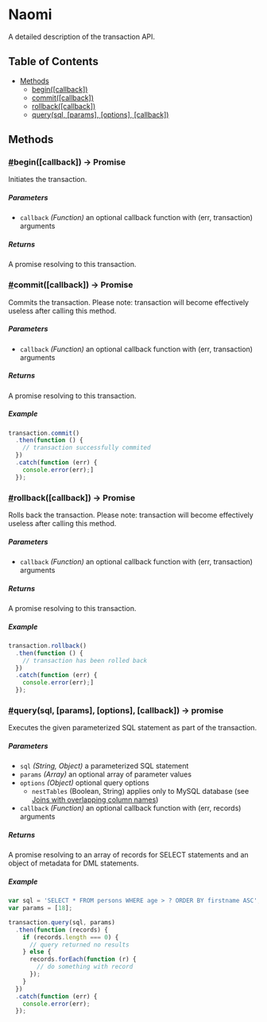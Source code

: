 # Naomi

A detailed description of the transaction API.

## Table of Contents

* [Methods](#methods)
  * [begin([callback])](#begin)
  * [commit([callback])](#commit)
  * [rollback([callback])](#rollback)
  * [query(sql, [params], [options], [callback])](#query)

## Methods

### <a name="begin" href="#begin">#</a>begin([callback]) -> Promise

Initiates the transaction.

##### Parameters

* `callback` _(Function)_ an optional callback function with (err, transaction) arguments

##### Returns

A promise resolving to this transaction.

### <a name="commit" href="#commit">#</a>commit([callback]) -> Promise

Commits the transaction.
Please note: transaction will become effectively useless after calling this method.

##### Parameters

* `callback` _(Function)_ an optional callback function with (err, transaction) arguments

##### Returns

A promise resolving to this transaction.

##### Example

```javascript
transaction.commit()
  .then(function () {
    // transaction successfully commited
  })
  .catch(function (err) {
    console.error(err);]
  });
```

### <a name="rollback" href="#rollback">#</a>rollback([callback]) -> Promise

Rolls back the transaction.
Please note: transaction will become effectively useless after calling this method.

##### Parameters

* `callback` _(Function)_ an optional callback function with (err, transaction) arguments

##### Returns

A promise resolving to this transaction.

##### Example

```javascript
transaction.rollback()
  .then(function () {
    // transaction has been rolled back
  })
  .catch(function (err) {
    console.error(err);]
  });
```

### <a name="query" href="query">#</a>query(sql, [params], [options], [callback]) -> promise

Executes the given parameterized SQL statement as part of the transaction.

##### Parameters

* `sql` _(String, Object)_ a parameterized SQL statement
* `params` _(Array)_ an optional array of parameter values
* `options` _(Object)_ optional query options
  * `nestTables` (Boolean, String) applies only to MySQL database (see [Joins with overlapping column names](https://github.com/felixge/node-mysql/#joins-with-overlapping-column-names)) 
* `callback` _(Function)_ an optional callback function with (err, records) arguments

##### Returns

A promise resolving to an array of records for SELECT statements and an object of metadata for DML statements.

##### Example

```javascript
var sql = 'SELECT * FROM persons WHERE age > ? ORDER BY firstname ASC';
var params = [18];

transaction.query(sql, params)
  .then(function (records) {
    if (records.length === 0) {
      // query returned no results
    } else {
      records.forEach(function (r) {
        // do something with record
      });
    }
  })
  .catch(function (err) {
    console.error(err);
  });
```
